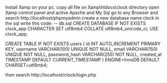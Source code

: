 Install Xamp on your pc.
copy all file on Xamp\htdocs\clock directory
open Xamp control panel and active Apache and My Sql
go to any Browser and search http://localhost/phpmyadmin
create a new database name clock
in the sql write this code:
-- db.sql
CREATE DATABASE IF NOT EXISTS clock_app CHARACTER SET utf8mb4 COLLATE utf8mb4_unicode_ci;
USE clock_app;

CREATE TABLE IF NOT EXISTS users (
  id INT AUTO_INCREMENT PRIMARY KEY,
  username VARCHAR(100) UNIQUE NOT NULL,
  email VARCHAR(150) UNIQUE NOT NULL,
  password_hash VARCHAR(255) NOT NULL,
  created_at TIMESTAMP DEFAULT CURRENT_TIMESTAMP
) ENGINE=InnoDB DEFAULT CHARSET=utf8mb4;


then search http://localhost/clock/login.php
